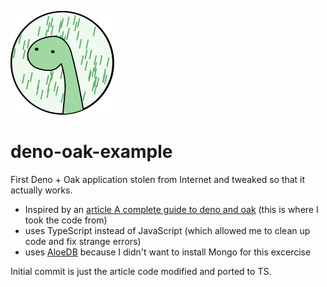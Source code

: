![deno picture](deno.svg)
# deno-oak-example

First Deno + Oak application stolen from Internet and tweaked so that it actually works.

* Inspired by an [article A complete guide to deno and oak](https://medium.com/nybles/a-complete-guide-to-deno-and-oak-with-authentication-using-bcrypt-and-djwt-with-mongodb-as-cbe4b604de9f) (this is where I took the code from)
* uses TypeScript instead of JavaScript (which allowed me to clean up code and fix strange errors)
* uses [AloeDB](https://github.com/Kirlovon/AloeDB) because I didn't want to install Mongo for this excercise

Initial commit is just the article code modified and ported to TS.
